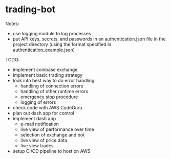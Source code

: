 # trading-bot

Notes:
- use logging module to log processes
- put API keys, secrets, and passwords in an authentication.json file in the project directory (using the format specified in authentication_example.json)

TODO:
- implement coinbase exchange
- implement basic trading strategy
- look into best way to do error handling
  - handling of connection errors
  - handling of other runtime errors
  - emergency stop procedure
  - logging of errors
- check code with AWS CodeGuru
- plan out dash app for control
- implement dash app
  - e-mail notification
  - live view of performance over time
  - selection of exchange and bot
  - live view of price data
  - live view trades
- setup CI/CD pipeline to host on AWS